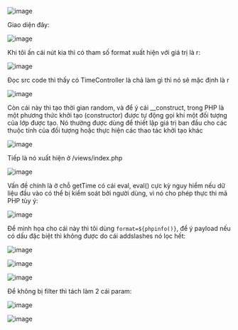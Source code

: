 ![image](https://github.com/user-attachments/assets/b29d3a08-6fb9-4052-8c8d-3b020617bd5f)

Giao diện đây:

![image](https://github.com/user-attachments/assets/62e98d95-616f-430f-b99c-06eed641ab4b)

Khi tôi ấn cái nút kia thì có tham số format xuất hiện với giá trị là r:

![image](https://github.com/user-attachments/assets/ab6d9d76-acf3-4a1b-b825-cd2bfcb953db)

Đọc src code thì thấy có TimeController là chả làm gì thì nó sẽ mặc định là r

![image](https://github.com/user-attachments/assets/b11e3c38-64d9-4466-baf5-f6e3ba1998a2)

Còn cái này thì tạo thời gian random, và để ý cái __construct, trong PHP là một phương thức khởi tạo (constructor) được tự động gọi khi một đối tượng của lớp được tạo. Nó thường được dùng để thiết lập giá trị ban đầu cho các thuộc tính của đối tượng hoặc thực hiện các thao tác khởi tạo khác

![image](https://github.com/user-attachments/assets/1efc213b-7a29-4d6a-a9d8-fc71c6da27f9)

Tiếp là nó xuất hiện ở /views/index.php 

![image](https://github.com/user-attachments/assets/3f948cd0-a001-4917-8583-c1618740cb28)

Vấn đề chính là ở chỗ getTime có cái eval, eval() cực kỳ nguy hiểm nếu dữ liệu đầu vào có thể bị kiểm soát bởi người dùng, vì nó cho phép thực thi mã PHP tùy ý:

![image](https://github.com/user-attachments/assets/eccc7033-a30c-4b1f-9f35-b88870082658)

Để minh họa cho cái này thì tôi dùng `format=${phpinfo()}`, để ý payload nếu có dấu đặc biệt thì không được do cái addslashes nó lọc hết:

![image](https://github.com/user-attachments/assets/0b20d867-6935-4971-bb21-32e5eb5de92e)

![image](https://github.com/user-attachments/assets/4fba9ea4-265d-4b6f-8229-ea6d56a488bc)

![image](https://github.com/user-attachments/assets/18190961-a392-49b2-ba72-8a17a6014a81)

Để không bị filter thì tách làm 2 cái param: 

![image](https://github.com/user-attachments/assets/316267f9-59bf-4e34-acb0-762601d1acfa)

![image](https://github.com/user-attachments/assets/0dec3a09-c5d3-4b41-85e0-73a6a02efa24)




